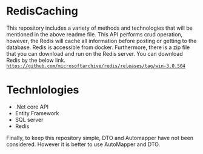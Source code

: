 # RedisCaching
This repository includes a variety of methods and technologies that will be mentioned in the above readme file. 
This API performs crud operation, however, the Redis will cache all information before posting or getting to the database. 
Redis is accessible from docker. Furthermore, there is a zip file that you can download and run on the Redis server.
You can download Redis by the below link.
<code>https://github.com/microsoftarchive/redis/releases/tag/win-3.0.504</code>

# Technlologies
- .Net core API
- Entity Framework
- SQL server 
- Redis

Finally, to keep this repository simple, DTO and Automapper have not been considered. However it is better to use AutoMapper and DTO.

